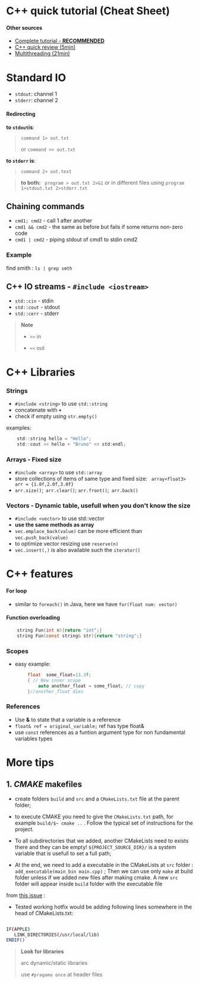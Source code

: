 # C++ quick tutorial (Cheat Sheet)

#### Other sources
- [Complete tutorial - **RECOMMENDED**](https://daveparillo.github.io/intermediate-cpp/index.html)
- [C++ quick review (5min)](https://www.youtube.com/watch?v=8wnj6M-jj9c&t=222s)
- [Multithreading (21min)](https://www.youtube.com/watch?v=3aqxaZsvn800)


# Standard IO

- ``stdout``: channel 1
- ``stderr``: channel 2

#### Redirecting

**to ``stdout``is**:
>
> ``command 1> out.txt``
>
> or ``command >> out.txt``
>

**to ``stderr`` is**:
>
> ``command 2> out.text``
>

> **to both:** `` program > out.txt 2>&1`` or in different files using ``program 1>stdout.txt 2>stderr.txt``
>

## Chaining commands
- ``cmd1; cmd2`` - call 1 after another
- `cmd1 && cmd2` - the same as before but fails if some returns non-zero code
- `cmd1 | cmd2` - piping stdout of cmd1 to stdin cmd2

### Example
 find smith :  ``ls | grep smth``


## C++ IO streams - `#include <iostream>`

 - ``std::cin`` - stdin
 - ``std::cout`` - stdout
 - ``std::cerr`` - stderr

> **Note**
>
> - ``>>``  in 
>
> - ``<<``  out

# C++ Libraries

### Strings
- ``#include <string>`` to use ``std::string``
- concatenate with **``+``**
- check if empty using ``str.empty()``

examples: 

```c  
	std::string hello = "Hello"; 
    std::cout << hello + "Bruno" << std:endl;

```



### Arrays - Fixed size
- ``#include <array>`` to use ``std::array``
- store collections of items of same type and fixed size: `` array<float3>
arr = {1.0f,2.0f,3.0f}``
- ``arr.size()``;`` arr.clear()``; ``arr.front()``;`` arr.back()``


### Vectors - Dynamic table, usefull when you don't know the size
- ``#include <vector>`` to use std::vector
- **use the same methods as array**
- ``vec.emplace_back(value)`` can be more efficient than ``vec.push_back(value)``
- to optimize vector resizing use ``reserve(n)``
- `vec.insert(,)` is also available such the `iterator()`



# C++ features 

#### For loop
- similar to ``foreach()`` in Java, here we have ``for(float num: vector)`` 

#### Function overloading
```c 
	string Fun(int n){return "int";}
    string Fun(const string& str){return "string";} 
```


### Scopes
- easy example: 
```c 
		float  some_float=13.3f;
        { // New inner scope
            auto another_float = some_float; // copy
        }//another_float dies
```
### References
- Use **&** to state that a variable is a reference
- ``float& ref = original_variable;`` ref has type float&
- use ``const`` references as a funtion argument type for non fundamental variables types


# More tips


##  1. ***CMAKE*** makefiles 

- create folders  ``build`` and ``src`` and a ``CMakeLists.txt`` file at the parent folder; 

- to execute CMAKE you need to give  the `CMakeLists.txt` path, for example ``build/$~ cmake ..`` . Follow the typical set of instructions for the project. 

- To all subdirectories that we added, another CMakeLists need to exists there and they can be empty! ``${PROJECT_SOURCE_DIR}/`` is a system variable that is usefull to set a full path; 
    
- At the end, we need to add a executable in the CMakeLists at `src` folder : ``add_executable(main_bin main.cpp)`` ; Then we can use only ``make`` at build folder unless if we added new files after making cmake. A new `src` folder will appear inside `build` folder with the executable file

from [this issue](https://github.com/OpenRCT2/OpenRCT2/issues/10355) :
- Tested working hotfix would be adding following lines somewhere in the head of CMakeLists.txt:
```bash 

IF(APPLE)
   LINK_DIRECTORIES(/usr/local/lib)
ENDIF()
```
> **Look for libraries**
> 
> arc dynamic/static libraries
>
> use ``#pragama once`` at header files 
